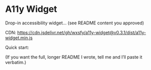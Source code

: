 # A11y Widget
Drop-in accessibility widget… (see README content you approved)

CDN:
https://cdn.jsdelivr.net/gh/wxsfy/a11y-widget@v0.3.1/dist/a11y-widget.min.js

Quick start:
<script src="https://cdn.jsdelivr.net/gh/wxsfy/a11y-widget@v0.3.1/dist/a11y-widget.min.js" defer></script>
<script>
  window.addEventListener('DOMContentLoaded', () => {
    A11yWidget.init({ accent:'#1e88e5', bottom:'24px', sideOffset:'24px', zIndex:2147483647 });
  });
</script>

(If you want the full, longer README I wrote, tell me and I’ll paste it verbatim.)
